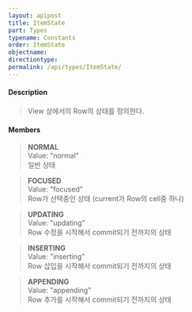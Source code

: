 ```yaml
---
layout: apipost
title: ItemState
part: Types
typename: Constants
order: ItemState
objectname: 
directiontype: 
permalink: /api/types/ItemState/
---
```



#### Description

> View 상에서의 Row의 상태를 정의한다.

#### Members

> **NORMAL**  
> Value: "normal"  
> 일반 상태  

> **FOCUSED**  
> Value: "focused"  
> Row가 선택중인 상태 (current가 Row의 cell중 하나)  

> **UPDATING**  
> Value: "updating"  
> Row 수정을 시작해서 commit되기 전까지의 상태  

> **INSERTING**  
> Value: "inserting"  
> Row 삽입을 시작해서 commit되기 전까지의 상태  

> **APPENDING**  
> Value: "appending"  
> Row 추가를 시작해서 commit되기 전까지의 상태  


